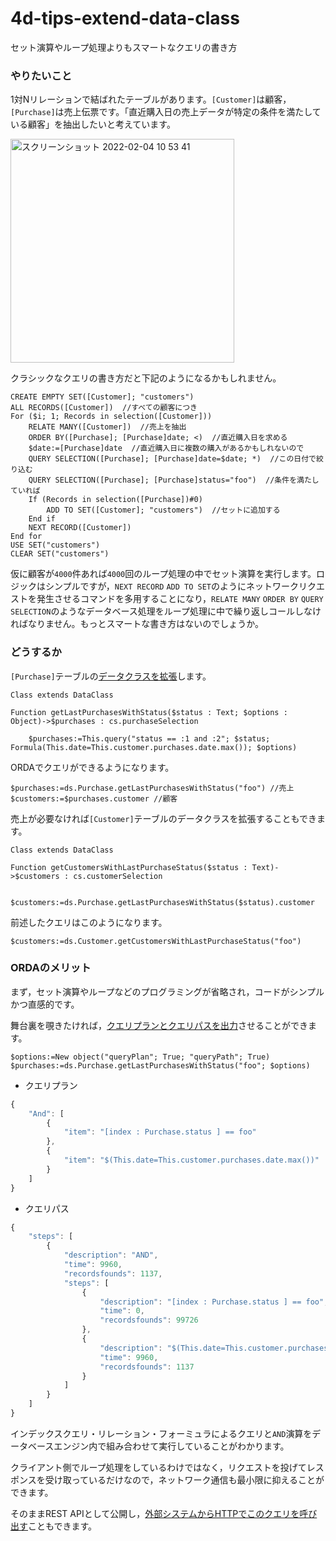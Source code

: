 # 4d-tips-extend-data-class
セット演算やループ処理よりもスマートなクエリの書き方

### やりたいこと

1対Nリレーションで結ばれたテーブルがあります。`[Customer]`は顧客，`[Purchase]`は売上伝票です。「直近購入日の売上データが特定の条件を満たしている顧客」を抽出したいと考えています。

<img width="358" alt="スクリーンショット 2022-02-04 10 53 41" src="https://user-images.githubusercontent.com/1725068/152459539-55453a1a-4a26-4a81-9381-b7498df9005e.png">

クラシックなクエリの書き方だと下記のようになるかもしれません。

```4d
CREATE EMPTY SET([Customer]; "customers")
ALL RECORDS([Customer])  //すべての顧客につき
For ($i; 1; Records in selection([Customer]))
	RELATE MANY([Customer])  //売上を抽出
	ORDER BY([Purchase]; [Purchase]date; <)  //直近購入日を求める
	$date:=[Purchase]date  //直近購入日に複数の購入があるかもしれないので
	QUERY SELECTION([Purchase]; [Purchase]date=$date; *)  //この日付で絞り込む
	QUERY SELECTION([Purchase]; [Purchase]status="foo")  //条件を満たしていれば
	If (Records in selection([Purchase])#0)
		ADD TO SET([Customer]; "customers")  //セットに追加する
	End if 
	NEXT RECORD([Customer])
End for 
USE SET("customers")
CLEAR SET("customers")
```

仮に顧客が`4000`件あれば`4000`回のループ処理の中でセット演算を実行します。ロジックはシンプルですが，`NEXT RECORD` `ADD TO SET`のようにネットワークリクエストを発生させるコマンドを多用することになり，`RELATE MANY` `ORDER BY` `QUERY SELECTION`のようなデータベース処理をループ処理に中で繰り返しコールしなければなりません。もっとスマートな書き方はないのでしょうか。

### どうするか

`[Purchase]`テーブルの[データクラスを拡張](https://developer.4d.com/docs/ja/ORDA/ordaClasses.html)します。

```4d
Class extends DataClass

Function getLastPurchasesWithStatus($status : Text; $options : Object)->$purchases : cs.purchaseSelection
	
	$purchases:=This.query("status == :1 and :2"; $status; Formula(This.date=This.customer.purchases.date.max()); $options)
```

ORDAでクエリができるようになります。

```4d
$purchases:=ds.Purchase.getLastPurchasesWithStatus("foo") //売上
$customers:=$purchases.customer //顧客
```

売上が必要なければ`[Customer]`テーブルのデータクラスを拡張することもできます。

```4d
Class extends DataClass

Function getCustomersWithLastPurchaseStatus($status : Text)->$customers : cs.customerSelection
	
	$customers:=ds.Purchase.getLastPurchasesWithStatus($status).customer
```

前述したクエリはこのようになります。

```4d
$customers:=ds.Customer.getCustomersWithLastPurchaseStatus("foo")
```

### ORDAのメリット

まず，セット演算やループなどのプログラミングが省略され，コードがシンプルかつ直感的です。

舞台裏を覗きたければ，[クエリプランとクエリパスを出力](https://developer.4d.com/docs/ja/REST/genInfo.html#querypath-%E3%81%A8-queryplan)させることができます。

```4d
$options:=New object("queryPlan"; True; "queryPath"; True)
$purchases:=ds.Purchase.getLastPurchasesWithStatus("foo"; $options)
```

* クエリプラン

```js
{
	"And": [
		{
			"item": "[index : Purchase.status ] == foo"
		},
		{
			"item": "$(This.date=This.customer.purchases.date.max())"
		}
	]
}
```

* クエリパス

```js
{
	"steps": [
		{
			"description": "AND",
			"time": 9960,
			"recordsfounds": 1137,
			"steps": [
				{
					"description": "[index : Purchase.status ] == foo",
					"time": 0,
					"recordsfounds": 99726
				},
				{
					"description": "$(This.date=This.customer.purchases.date.max())",
					"time": 9960,
					"recordsfounds": 1137
				}
			]
		}
	]
}
```

インデックスクエリ・リレーション・フォーミュラによるクエリと`AND`演算をデータベースエンジン内で組み合わせて実行していることがわかります。

クライアント側でループ処理をしているわけではなく，リクエストを投げてレスポンスを受け取っているだけなので，ネットワーク通信も最小限に抑えることができます。

そのままREST APIとして公開し，[外部システムからHTTPでこのクエリを呼び出す](https://developer.4d.com/docs/ja/REST/classFunctions.html)こともできます。
